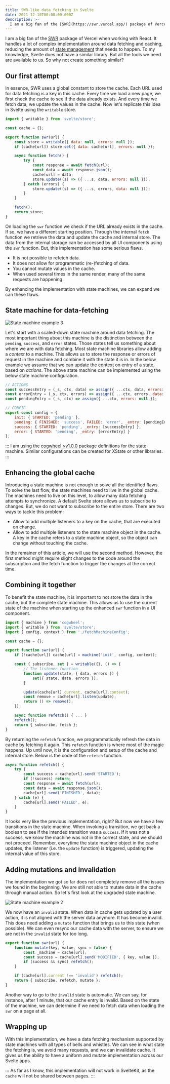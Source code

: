 ```yaml
---
title: SWR-like data fetching in Svelte
date: 2021-12-10T00:00:00.000Z
description: >-
  I am a big fan of the [SWR](https://swr.vercel.app/) package of Vercel. Let's see how to implement something similar in Svelte.
---
```


I am a big fan of the [SWR](https://swr.vercel.app/) package of Vercel when working with React. It handles a lot of complex implementation around data fetching and caching, reducing the amount of [state management](/writing/state-management) that needs to happen. To my knowledge, Svelte does not have a similar library. But all the tools we need are available to us. So why not create something similar?

## Our first attempt

In essence, SWR uses a global constant to store the cache. Each URL used for data fetching is a key in this cache. Every time we load a new page, we first check the cache to see if the data already exists. And every time we fetch data, we update the values in the cache. Now let's replicate this idea in Svelte using the `writable` store.

```js
import { writable } from 'svelte/store';

const cache = {};

export function swr(url) {
	const store = writable({ data: null, errors: null });
	if (cache[url]) store.set({ data: cache[url], errors: null });

	async function fetch() {
		try {
			const response = await fetch(url);
			const data = await response.json();
			cache[url] = data;
			store.update((s) => ({ ...s, data, errors: null }));
		} catch (errors) {
			store.update((s) => ({ ...s, errors, data: null }));
		}
	}

	fetch();
	return store;
}
```

On loading the `swr` function we check if the URL already exists in the cache. If so, we have a different starting position. Through the internal `fetch` function we retrieve the data and update the cache and internal store. The data from the internal storage can be accessed by all UI components using the `swr` function. But, this implementation has some serious flaws.

- It is not possible to refetch data.
- It does not allow for programmatic (re-)fetching of data.
- You cannot mutate values in the cache.
- When used several times in the same render, many of the same requests are happening.

By enhancing the implementation with state machines, we can expand we can these flaws.

## State machine for data-fetching

![State machine example 3](/img/state-machine-3.png)

Let's start with a scaled-down state machine around data fetching. The most important thing about this machine is the distinction between the `pending`, `success`, and `error` states. Those states tell us something about where we are with data fetching. Most state machine libraries allow adding a _context_ to a machine. This allows us to store the response or errors of request in the machine and combine it with the state it is in. In the below example we assume that we can update the context on entry of a state, based on _actions_. The above state machine can be implemented using the below state machine configuration.

```js
// ACTIONS
const successEntry = (_s, ctx, data) => assign({ ...ctx, data, errors: null });
const errorEntry = (_s, ctx, errors) => assign({ ...ctx, errors, data: null });
const pendingEntry = (_s, ctx) => assign({ ...ctx, errors: null });

// CONFIG
export const config = {
	init: { STARTED: 'pending' },
	pending: { FINISHED: 'success', FAILED: 'error', _entry: [pendingEntry] },
	success: { STARTED: 'pending', _entry: [successEntry] },
	error: { STARTED: 'pending', _entry: [errorEntry] }
};
```

:::
I am using the [cogwheel >v1.0.0](https://github.com/crinklesio/cogwheel) package definitions for the state machine. Similar configurations can be created for XState or other libraries.
:::

## Enhancing the global cache

Introducing a state machine is not enough to solve all the identified flaws. To solve the last flow, the state machines need to live in the global cache. The machines need to live on this level, to allow many data fetching attempts to synchronize. A default Svelte store allows us to subscribe to changes. But, we do not want to subscribe to the entire store. There are two ways to tackle this problem:

- Allow to add multiple listeners to a key on the cache, that are executed on change.
- Allow to add multiple listeners to the state machine object in the cache. A key in the cache refers to a state machine object, so the object can change without touching the cache.

In the remainer of this article, we will use the second method. However, the first method might require slight changes to the code around the subscription and the fetch function to trigger the changes at the correct time.

## Combining it together

To benefit the state machine, it is important to not store the data in the cache, but the complete state machine. This allows us to use the current state of the machine when starting up the enhanced `swr` function in a UI component.

```js
import { machine } from 'cogwheel';
import { writable } from 'svelte/store';
import { config, context } from './fetchMachineConfig';

const cache = {};

export function swr(url) {
	if (!cache[url]) cache[url] = machine('init', config, context);

	const { subscribe, set } = writable({}, () => {
		// The listener function
		function update(state, { data, errors }) {
			set({ state, data, errors });
		}

		update(cache[url].current, cache[url].context);
		const remove = cache[url].listen(update);
		return () => remove();
	});

	async function refetch() { ... }
	refetch();
	return { subscribe, fetch };
}
```

By returning the `refetch` function, we programmatically refresh the data in cache by fetching it again. This `refetch` function is where most of the magic happens. Up until now, it is the configuration and setup of the cache and internal store. Below is the code of the `refetch` function.

```js
async function refetch() {
	try {
		const success = cache[url].send('STARTED');
		if (!success) return;
		const response = await fetch(url);
		const data = await response.json();
		cache[url].send('FINISHED', data);
	} catch (e) {
		cache[url].send('FAILED', e);
	}
}
```

It looks very like the previous implementation, right? But now we have a few transitions in the state machine. When invoking a transition, we get back a boolean to see if the intended transition was a `success`. If it was not a success, we know the machine was not in the correct state, and we should not proceed. Remember, everytime the state machine object in the cache updates, the listener (i.e. the `update` function) is triggered, updating the internal value of this store.

## Adding mutations and invalidation

The implementation we got so far does not completely remove all the issues we found in the beginning. We are still not able to mutate data in the cache through manual action. So let's first look at the upgraded state machine.

![State machine example 2](/img/state-machine-2.png)

We now have an `invalid` state. When data in cache gets updated by a user action, it is not aligned with the server data anymore. It has become invalid. This does need adding a `mutate` function that brings us to this state (when possible). We can even resync our cache data with the server, to ensure we are not in the `invalid` state for too long.

```js
export function swr(url) {
	function mutate(key, value, sync = false) {
		const _machine = cache[url];
		const success = cache[url].send('MODIFIED', { key, value });
		if (success && sync) refetch();
	}

	if (cache[url].current !== 'invalid') refetch();
	return { subscribe, refetch, mutate };
}
```

Another way to go to the `invalid` state is automatic. We can say, for instance, after 1 minute, that our cache entry is invalid. Based on the state of the machine, we can determine if we need to fetch data when loading the `swr` on a page at all.

## Wrapping up

With this implementation, we have a data fetching mechanism supported by state machines with all types of bells and whistles. We can see in what state the fetching is, we avoid many requests, and we can invalidate cache. It gives us the ability to have a uniform and mutate implementation across our Svelte apps.

:::
As far as I know, this implementation will not work in SvelteKit, as the `cache` will not be shared between pages.
:::
